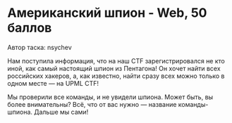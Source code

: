 # Американский шпион - Web, 50 баллов
Автор таска: nsychev

Нам поступила информация, что на наш CTF зарегистрировался не кто иной, как самый настоящий шпион из Пентагона! Он хочет найти всех российских хакеров, а, как известно, найти сразу всех можно только в одном месте — на UPML CTF!

Мы проверили все команды, и не увидели шпиона. Может быть, вы более внимательны? Всё, что от вас нужно — название команды-шпиона. Дальше мы сами!
